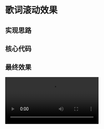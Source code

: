 # 歌词滚动效果

## 实现思路

## 核心代码

## 最终效果

<video controls>
  <source src="../../video/歌词滚动.mp4" type="video/mp4">
  <p>您的浏览器不支持显示视频</p>
</video>